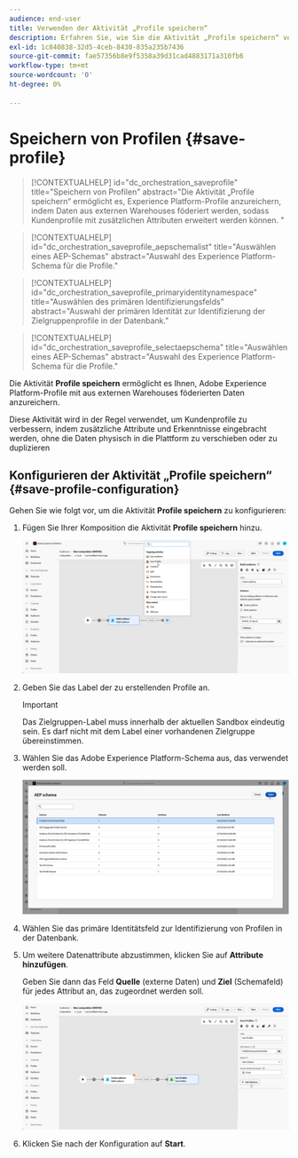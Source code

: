 ```yaml
---
audience: end-user
title: Verwenden der Aktivität „Profile speichern“
description: Erfahren Sie, wie Sie die Aktivität „Profile speichern“ verwenden
exl-id: 1c840838-32d5-4ceb-8430-835a235b7436
source-git-commit: fae57356b8e9f5358a39d31cad4883171a310fb6
workflow-type: tm+mt
source-wordcount: '0'
ht-degree: 0%

---
```


# Speichern von Profilen {#save-profile}

>[!CONTEXTUALHELP]
>id="dc_orchestration_saveprofile"
>title="Speichern von Profilen"
>abstract="Die Aktivität „Profile speichern“ ermöglicht es, Experience Platform-Profile anzureichern, indem Daten aus externen Warehouses föderiert werden, sodass Kundenprofile mit zusätzlichen Attributen erweitert werden können. "

>[!CONTEXTUALHELP]
>id="dc_orchestration_saveprofile_aepschemalist"
>title="Auswählen eines AEP-Schemas"
>abstract="Auswahl des Experience Platform-Schema für die Profile."

>[!CONTEXTUALHELP]
>id="dc_orchestration_saveprofile_primaryidentitynamespace"
>title="Auswählen des primären Identifizierungsfelds"
>abstract="Auswahl der primären Identität zur Identifizierung der Zielgruppenprofile in der Datenbank."

>[!CONTEXTUALHELP]
>id="dc_orchestration_saveprofile_selectaepschema"
>title="Auswählen eines AEP-Schemas"
>abstract="Auswahl des Experience Platform-Schema für die Profile."

Die Aktivität **Profile speichern** ermöglicht es Ihnen, Adobe Experience Platform-Profile mit aus externen Warehouses föderierten Daten anzureichern.

Diese Aktivität wird in der Regel verwendet, um Kundenprofile zu verbessern, indem zusätzliche Attribute und Erkenntnisse eingebracht werden, ohne die Daten physisch in die Plattform zu verschieben oder zu duplizieren

## Konfigurieren der Aktivität „Profile speichern“ {#save-profile-configuration}

Gehen Sie wie folgt vor, um die Aktivität **Profile speichern** zu konfigurieren:

1. Fügen Sie Ihrer Komposition die Aktivität **Profile speichern** hinzu.

   ![](../assets/save-profile.png)

1. Geben Sie das Label der zu erstellenden Profile an.

   >[!IMPORTANT]
   >
   >Das Zielgruppen-Label muss innerhalb der aktuellen Sandbox eindeutig sein. Es darf nicht mit dem Label einer vorhandenen Zielgruppe übereinstimmen.

1. Wählen Sie das Adobe Experience Platform-Schema aus, das verwendet werden soll.

   ![](../assets/save-profile-2.png)

1. Wählen Sie das primäre Identitätsfeld zur Identifizierung von Profilen in der Datenbank.

1. Um weitere Datenattribute abzustimmen, klicken Sie auf **Attribute hinzufügen**.

   Geben Sie dann das Feld **Quelle** (externe Daten) und **Ziel** (Schemafeld) für jedes Attribut an, das zugeordnet werden soll.

   ![](../assets/save-profile-3.png)

1. Klicken Sie nach der Konfiguration auf **Start**.
